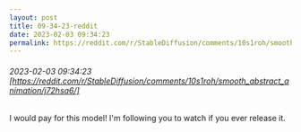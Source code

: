```yaml
---
layout: post
title: 09-34-23-reddit
date: 2023-02-03 09:34:23
permalink: https://reddit.com/r/StableDiffusion/comments/10s1roh/smooth_abstract_animation/j72hsa6/
---
```


###### 2023-02-03 09:34:23 [https://reddit.com/r/StableDiffusion/comments/10s1roh/smooth_abstract_animation/j72hsa6/]
I would pay for this model! I'm following you to watch if you ever release it.
